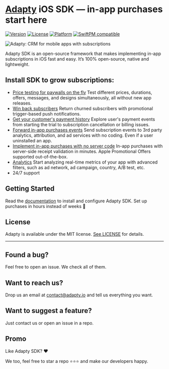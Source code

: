 # [Adapty](https://adapty.io/?utm_source=github&utm_medium=content&utm_campaign=AdaptySDK-iOS) iOS SDK — in-app purchases start here

[![Version](https://img.shields.io/cocoapods/v/Adapty.svg?style=flat)](http://bit.ly/3qXy7cf)
[![License](https://img.shields.io/cocoapods/l/Adapty.svg?style=flat)](https://github.com/adaptyteam/AdaptySDK-iOS/blob/master/LICENSE)
[![Platform](https://img.shields.io/cocoapods/p/Adapty.svg?style=flat)](http://bit.ly/3qXy7cf2)
[![SwiftPM compatible](https://img.shields.io/badge/SwiftPM-compatible-orange.svg)](https://doc.adapty.io/docs/ios-sdk-installation#install-via-swift-package-manager?utm_source=github&utm_medium=content&utm_campaign=AdaptySDK-iOS)

![Adapty: CRM for mobile apps with subscriptions](/adapty-schema.png)

Adapty SDK is an open-source framework that makes implementing in-app subscriptions in iOS fast and easy. It’s 100% open-source, native and lightweight.

## Install SDK to grow subscriptions:

- [Price testing for paywalls on the fly](https://doc.adapty.io/docs/ab-test?utm_source=github&utm_medium=content&utm_campaign=AdaptySDK-iOS)
Test different prices, durations, offers, messages, and designs simultaneously, all without new app releases.
- [Win back subscribers](https://doc.adapty.io/docs/promo-campaigns?utm_source=github&utm_medium=content&utm_campaign=AdaptySDK-iOS)
Return churned subscribers with promotional trigger-based push notifications.
- [Get your customer's payment history](https://doc.adapty.io/docs/profiles-crm?utm_source=github&utm_medium=content&utm_campaign=AdaptySDK-iOS)
Explore user's payment events from starting the trial to subscription cancellation or billing issues.
- [Forward in-app purchases events](https://doc.adapty.io/docs/events?utm_source=github&utm_medium=content&utm_campaign=AdaptySDK-iOS)
Send subscription events to 3rd party analytics, attribution, and ad services with no coding. Even if a user uninstalled an app.
- [Implement in-app purchases with no server code](https://doc.adapty.io/docs/ios-sdk-configuration?utm_source=github&utm_medium=content&utm_campaign=AdaptySDK-iOS)
In-app purchases with server-side receipt validation in minutes. Apple Promotional Offers supported out-of-the-box.
- [Analytics](https://doc.adapty.io/docs/app-store-analytics?utm_source=github&utm_medium=content&utm_campaign=AdaptySDK-iOS)
Start analyzing real-time metrics of your app with advanced filters, such as ad network, ad campaign, country, A/B test, etc.
- 24/7 support

## Getting Started

Read the [documentation](https://doc.adapty.io/docs/ios-sdk-installation?utm_source=github&utm_medium=content&utm_campaign=AdaptySDK-iOS) to install and configure Adapty SDK. Set up purchases in hours instead of weeks :rocket:

## License

Adapty is available under the MIT license. [See LICENSE](https://github.com/adaptyteam/AdaptySDK-iOS/blob/master/LICENSE) for details.

---

## Found a bug?

Feel free to open an issue. We check all of them.

## Want to reach us?

Drop us an email at contact@adapty.io and tell us everything you want.

## Want to suggest a feature?

Just contact us or open an issue in a repo.

## Promo

Like Adapty SDK? ❤️

We too, feel free to star a repo ⭐️⭐️⭐️ and make our developers happy.
